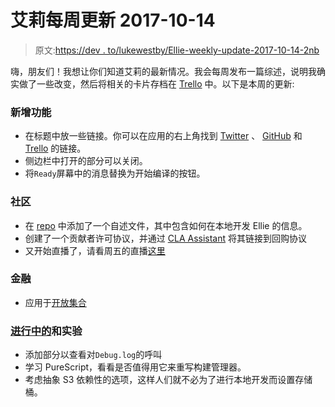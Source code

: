 # 艾莉每周更新 2017-10-14

> 原文:[https://dev . to/lukewestby/Ellie-weekly-update-2017-10-14-2nb](https://dev.to/lukewestby/ellie-weekly-update-2017-10-14-2nb)

嗨，朋友们！我想让你们知道艾莉的最新情况。我会每周发布一篇综述，说明我确实做了一些改变，然后将相关的卡片存档在 [Trello](https://trello.com/b/7cFN60SP/ellie) 中。以下是本周的更新:

### [](#new-features)新增功能

*   在标题中放一些链接。你可以在应用的右上角找到 [Twitter](https://twitter.com/ellie_editor) 、 [GitHub](https://github.com/lukewestby/ellie) 和 [Trello](https://trello.com/b/7cFN60SP/ellie) 的链接。
*   侧边栏中打开的部分可以关闭。
*   将`Ready`屏幕中的消息替换为开始编译的按钮。

### [](#community)社区

*   在 [repo](https://github.com/lukewestby/ellie) 中添加了一个自述文件，其中包含如何在本地开发 Ellie 的信息。
*   创建了一个贡献者许可协议，并通过 [CLA Assistant](https://cla-assistant.io/) 将其链接到回购协议
*   又开始直播了，请看周五的直播[这里](https://www.youtube.com/watch?v=0OaYBzJpDgM)

### [](#finance)金融

*   应用于[开放集合](https://opencollective.com/ellie)

### [进行中的](#in-progress-and-experiments)和实验

*   添加部分以查看对`Debug.log`的呼叫
*   学习 PureScript，看看是否值得用它来重写构建管理器。
*   考虑抽象 S3 依赖性的选项，这样人们就不必为了进行本地开发而设置存储桶。